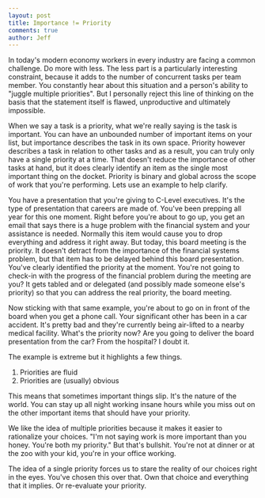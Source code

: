 ```yaml
---
layout: post
title: Importance != Priority
comments: true
author: Jeff
---
```


In today's modern economy workers in every industry are facing a common challenge. Do more with less. The less part is a particularly interesting constraint, because it adds to the number of concurrent tasks per team member. You constantly hear about this situation and a person's ability to "juggle multiple priorities". But I personally reject this line of thinking on the basis that the statement itself is flawed, unproductive and ultimately impossible. 

When we say a task is a priority, what we're really saying is the task is important. You can have an unbounded number of important items on your list, but importance describes the task in its own space. Priority however describes a task in relation to other tasks and as a result, you can truly only have a single priority at a time. That doesn't reduce the importance of other tasks at hand, but it does clearly identify an item as the single most important thing on the docket. Priority is binary and global across the scope of work that you're performing.  Lets use an example to help clarify. 

You have a presentation that you're giving to C-Level executives. It's the type of presentation that careers are made of. You've been prepping all year for this one moment. Right before you're about to go up, you get an email that says there is a huge problem with the financial system and your assistance is needed. Normally this item would cause you to drop everything and address it right away. But today, this board meeting is the priority. It doesn't detract from the importance of the financial systems problem, but that item has to be delayed behind this board presentation. You've clearly identified the priority at the moment. You're not going to check-in with the progress of the financial problem during the meeting are you? It gets tabled and or delegated (and possibly made someone else's priority) so that you can address the real priority,  the board meeting. 

Now sticking with that same example, you're about to go on in front of the board when you get a phone call. Your significant other has been in a car accident. It's pretty bad and they're currently being air-lifted to a nearby medical facility. What's the priority now?  Are you going to deliver the board presentation from the car? From the hospital?  I doubt it. 

The example is extreme but it highlights a few things. 

1. Priorities are fluid
2. Priorities are (usually) obvious

This means that sometimes important things slip. It's the nature of the world. You can stay up all night working insane hours while you miss out on the other important items that should have your priority.  

We like the idea of multiple priorities because it makes it easier to rationalize your choices. "I'm not saying work is more important than you honey. You're both my priority." But that's bullshit. You're not at dinner or at the zoo with your kid, you're in your office working. 

The idea of a single priority forces us to stare the reality of our choices right in the eyes. You've chosen this over that. Own that choice and everything that it implies.  Or re-evaluate your priority. 
